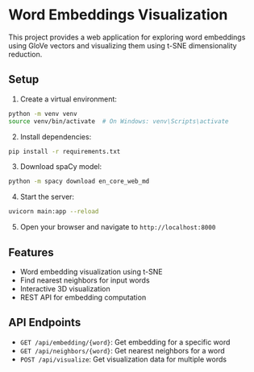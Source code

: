 # Word Embeddings Visualization

This project provides a web application for exploring word embeddings using GloVe vectors and visualizing them using t-SNE dimensionality reduction.

## Setup

1. Create a virtual environment:
```bash
python -m venv venv
source venv/bin/activate  # On Windows: venv\Scripts\activate
```

2. Install dependencies:
```bash
pip install -r requirements.txt
```

3. Download spaCy model:
```bash
python -m spacy download en_core_web_md
```

4. Start the server:
```bash
uvicorn main:app --reload
```

5. Open your browser and navigate to `http://localhost:8000`

## Features

- Word embedding visualization using t-SNE
- Find nearest neighbors for input words
- Interactive 3D visualization
- REST API for embedding computation

## API Endpoints

- `GET /api/embedding/{word}`: Get embedding for a specific word
- `GET /api/neighbors/{word}`: Get nearest neighbors for a word
- `POST /api/visualize`: Get visualization data for multiple words 